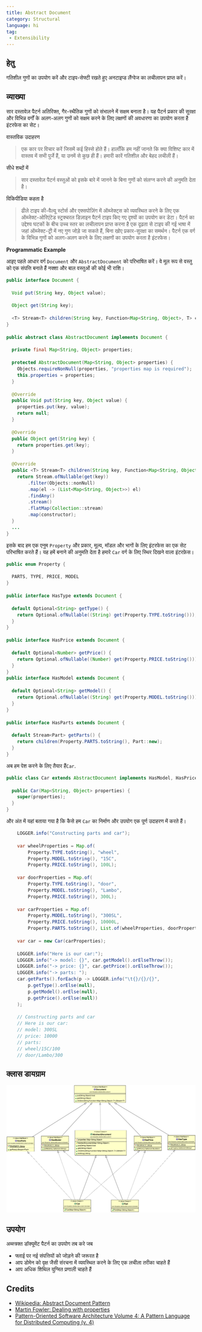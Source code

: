 ```yaml
---
title: Abstract Document
category: Structural
language: hi
tag: 
 - Extensibility
---
```


## हेतु

गतिशील गुणों का उपयोग करें और टाइप-सेफ्टी रखते हुए अनटाइप्ड लैंग्वेज का लचीलापन प्राप्त करें।

## व्याख्या

सार दस्तावेज़ पैटर्न अतिरिक्त, गैर-स्थैतिक गुणों को संभालने में सक्षम बनाता है। यह पैटर्न
प्रकार की सुरक्षा और विभिन्न वर्गों के अलग-अलग गुणों को सक्षम करने के लिए लक्षणों की अवधारणा का उपयोग करता है
इंटरफेस का सेट।


वास्तविक उदाहरण

>  एक कार पर विचार करें जिसमें कई हिस्से होते हैं। हालाँकि हम नहीं जानते कि क्या विशिष्ट कार में वास्तव में सभी पुर्जे हैं, या उनमें से कुछ ही हैं। हमारी कारें गतिशील और बेहद लचीली हैं।

सीधे शब्दों में

> सार दस्तावेज़ पैटर्न वस्तुओं को इसके बारे में जानने के बिना गुणों को संलग्न करने की अनुमति देता है।

विकिपीडिया कहता है

> ढीले टाइप की-वैल्यू स्टोर्स और एक्सपोज़िंग में ऑब्जेक्ट्स को व्यवस्थित करने के लिए एक ऑब्जेक्ट-ओरिएंटेड स्ट्रक्चरल डिज़ाइन पैटर्न
टाइप किए गए दृश्यों का उपयोग कर डेटा। पैटर्न का उद्देश्य घटकों के बीच उच्च स्तर का लचीलापन प्राप्त करना है
एक दृढ़ता से टाइप की गई भाषा में जहां ऑब्जेक्ट-ट्री में नए गुण जोड़े जा सकते हैं, बिना खोए
प्रकार-सुरक्षा का समर्थन। पैटर्न एक वर्ग के विभिन्न गुणों को अलग-अलग करने के लिए लक्षणों का उपयोग करता है
इंटरफेस।

**Programmatic Example**

आइए पहले आधार वर्ग `Document` और `AbstractDocument` को परिभाषित करें। वे मूल रूप से वस्तु को एक संपत्ति बनाते हैं
नक्शा और बाल वस्तुओं की कोई भी राशि।

```java
public interface Document {

  Void put(String key, Object value);

  Object get(String key);

  <T> Stream<T> children(String key, Function<Map<String, Object>, T> constructor);
}

public abstract class AbstractDocument implements Document {

  private final Map<String, Object> properties;

  protected AbstractDocument(Map<String, Object> properties) {
    Objects.requireNonNull(properties, "properties map is required");
    this.properties = properties;
  }

  @Override
  public Void put(String key, Object value) {
    properties.put(key, value);
    return null;
  }

  @Override
  public Object get(String key) {
    return properties.get(key);
  }

  @Override
  public <T> Stream<T> children(String key, Function<Map<String, Object>, T> constructor) {
    return Stream.ofNullable(get(key))
        .filter(Objects::nonNull)
        .map(el -> (List<Map<String, Object>>) el)
        .findAny()
        .stream()
        .flatMap(Collection::stream)
        .map(constructor);
  }
  ...
}
```
इसके बाद हम एक एनुम `Property` और प्रकार, मूल्य, मॉडल और भागों के लिए इंटरफेस का एक सेट परिभाषित करते हैं। यह हमें बनाने की अनुमति देता है
हमारे `Car` वर्ग के लिए स्थिर दिखने वाला इंटरफ़ेस।

```java
public enum Property {

  PARTS, TYPE, PRICE, MODEL
}

public interface HasType extends Document {

  default Optional<String> getType() {
    return Optional.ofNullable((String) get(Property.TYPE.toString()));
  }
}

public interface HasPrice extends Document {

  default Optional<Number> getPrice() {
    return Optional.ofNullable((Number) get(Property.PRICE.toString()));
  }
}
public interface HasModel extends Document {

  default Optional<String> getModel() {
    return Optional.ofNullable((String) get(Property.MODEL.toString()));
  }
}

public interface HasParts extends Document {

  default Stream<Part> getParts() {
    return children(Property.PARTS.toString(), Part::new);
  }
}
```

अब हम पेश करने के लिए तैयार हैं`Car`.

```java
public class Car extends AbstractDocument implements HasModel, HasPrice, HasParts {

  public Car(Map<String, Object> properties) {
    super(properties);
  }
}
```

और अंत में यहां बताया गया है कि कैसे हम `Car` का निर्माण और उपयोग एक पूर्ण उदाहरण में करते हैं।

```java
    LOGGER.info("Constructing parts and car");

    var wheelProperties = Map.of(
        Property.TYPE.toString(), "wheel",
        Property.MODEL.toString(), "15C",
        Property.PRICE.toString(), 100L);

    var doorProperties = Map.of(
        Property.TYPE.toString(), "door",
        Property.MODEL.toString(), "Lambo",
        Property.PRICE.toString(), 300L);

    var carProperties = Map.of(
        Property.MODEL.toString(), "300SL",
        Property.PRICE.toString(), 10000L,
        Property.PARTS.toString(), List.of(wheelProperties, doorProperties));

    var car = new Car(carProperties);

    LOGGER.info("Here is our car:");
    LOGGER.info("-> model: {}", car.getModel().orElseThrow());
    LOGGER.info("-> price: {}", car.getPrice().orElseThrow());
    LOGGER.info("-> parts: ");
    car.getParts().forEach(p -> LOGGER.info("\t{}/{}/{}",
        p.getType().orElse(null),
        p.getModel().orElse(null),
        p.getPrice().orElse(null))
    );

    // Constructing parts and car
    // Here is our car:
    // model: 300SL
    // price: 10000
    // parts: 
    // wheel/15C/100
    // door/Lambo/300
```

## क्लास डायग्राम 

![alt text](./etc/abstract-document.png "Abstract Document Traits and Domain")

## उपयोग

अब्स्त्रक्त डॉक्यूमेंट पैटर्न का उपयोग तब करे जब 

* फ्लाई पर नई संपत्तियों को जोड़ने की जरूरत है
* आप डोमेन को वृक्ष जैसी संरचना में व्यवस्थित करने के लिए एक लचीला तरीका चाहते हैं
* आप अधिक शिथिल युग्मित प्रणाली चाहते हैं

## Credits

* [Wikipedia: Abstract Document Pattern](https://en.wikipedia.org/wiki/Abstract_Document_Pattern)
* [Martin Fowler: Dealing with properties](http://martinfowler.com/apsupp/properties.pdf)
* [Pattern-Oriented Software Architecture Volume 4: A Pattern Language for Distributed Computing (v. 4)](https://www.amazon.com/gp/product/0470059028/ref=as_li_qf_asin_il_tl?ie=UTF8&tag=javadesignpat-20&creative=9325&linkCode=as2&creativeASIN=0470059028&linkId=e3aacaea7017258acf184f9f3283b492)